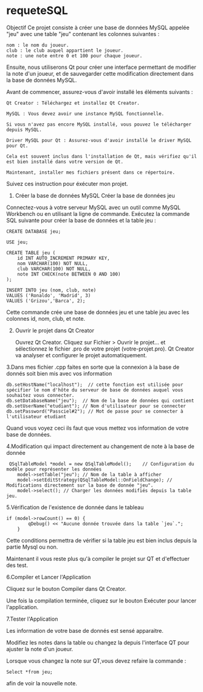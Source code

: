 # requeteSQL

Objectif
Ce projet consiste à créer une base de données MySQL appelée "jeu" avec une table "jeu" contenant les colonnes suivantes :

    nom : le nom du joueur.
    club : le club auquel appartient le joueur.
    note : une note entre 0 et 100 pour chaque joueur.

Ensuite, nous utiliserons Qt pour créer une interface permettant de modifier la note d'un joueur, et de sauvegarder cette modification directement dans la base de données MySQL.

Avant de commencer, assurez-vous d'avoir installé les éléments suivants :
```
Qt Creator : Téléchargez et installez Qt Creator.

MySQL : Vous devez avoir une instance MySQL fonctionnelle. 

Si vous n'avez pas encore MySQL installé, vous pouvez le télécharger depuis MySQL.

Driver MySQL pour Qt : Assurez-vous d'avoir installé le driver MySQL pour Qt. 

Cela est souvent inclus dans l'installation de Qt, mais vérifiez qu'il est bien installé dans votre version de Qt.
 
Maintenant, installer mes fichiers présent dans ce répertoire.
```
Suivez ces instruction pour éxécuter mon projet.

1. Créer la base de données MySQL
Créer la base de données jeu

Connectez-vous à votre serveur MySQL avec un outil comme MySQL Workbench ou en utilisant la ligne de commande.
Exécutez la commande SQL suivante pour créer la base de données et la table jeu :
   
    CREATE DATABASE jeu;

    USE jeu;

    CREATE TABLE jeu (
        id INT AUTO_INCREMENT PRIMARY KEY,
        nom VARCHAR(100) NOT NULL,
        club VARCHAR(100) NOT NULL,
        note INT CHECK(note BETWEEN 0 AND 100)
    );

    INSERT INTO jeu (nom, club, note)
    VALUES ('Ronaldo', 'Madrid', 3)
    VALUES ('Grizou','Barca', 2);

Cette commande crée une base de données jeu et une table jeu avec les colonnes id, nom, club, et note.


2. Ouvrir le projet dans Qt Creator

    Ouvrez Qt Creator.
    Cliquez sur Fichier > Ouvrir le projet... et sélectionnez le fichier .pro de votre projet (votre-projet.pro).
    Qt Creator va analyser et configurer le projet automatiquement.

3.Dans mes fichier .cpp faites en sorte que la connexion à la base de donnés soit bien mis avec vos information 

    db.setHostName("localhost");  // cette fonction est utilisée pour spécifier le nom d'hôte du serveur de base de données auquel vous souhaitez vous connecter.
    db.setDatabaseName("jeu");  // Nom de la base de données qui contient
    db.setUserName("etudiant"); // Nom d'utilisateur pour se connecter
    db.setPassword("Passciel#2"); // Mot de passe pour se connecter à l'utilisateur etudiant
    
Quand vous voyez ceci ils faut que vous mettez vos information de votre base de données.

4.Modification qui impact directement au changement de note à la base de donnée
```
 QSqlTableModel *model = new QSqlTableModel();    // Configuration du modèle pour représenter les données
    model->setTable("jeu"); // Nom de la table à afficher
    model->setEditStrategy(QSqlTableModel::OnFieldChange); // Modifications directement sur la base de donnée "jeu".
    model->select(); // Charger les données modifiés depuis la table jeu.
```
5.Vérification de l'existence de donnée dans le tableau 
```
if (model->rowCount() == 0) {
        qDebug() << "Aucune donnée trouvée dans la table `jeu`.";
    }
```
Cette conditions permettra de vérifier si la table jeu est bien inclus depuis la partie Mysql ou non.

Maintenant il vous reste plus qu'à compiler le projet sur QT et d'effectuer des test.

6.Compiler et Lancer l'Application

Cliquez sur le bouton Compiler dans Qt Creator.

Une fois la compilation terminée, cliquez sur le bouton Exécuter pour lancer l'application.

7.Tester l'Application

Les information de votre base de donnés est sensé apparaitre.

Modifiez les notes dans la table ou changez la depuis l'interface QT pour ajuster la note d'un joueur.

Lorsque vous changez la note sur QT,vous devez refaire la commande :

    Select *from jeu;
    
afin de voir la nouvelle note.

